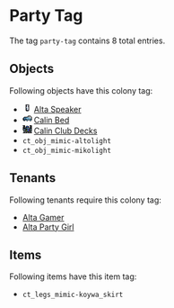 # Party Tag

The tag `party-tag` contains 8 total entries.

## Objects

Following objects have this colony tag:

- <img src="https://raw.githubusercontent.com/Ceterai/Enternia/main/objects/alta/basic/speaker/icon.png" alt="Alta Speaker icon" loading="lazy" height=16px width="auto" /> [Alta Speaker](https://ceterai.github.io/MyEnternia/Wiki/AltaSpeaker)
- <img src="https://raw.githubusercontent.com/Ceterai/Enternia/main/objects/biome/alterash_prime/calin/decorative/bed/icon.png" alt="Calin Bed icon" loading="lazy" height=16px width="auto" /> [Calin Bed](https://ceterai.github.io/MyEnternia/Wiki/CalinBed)
- <img src="https://raw.githubusercontent.com/Ceterai/Enternia/main/objects/biome/alterash_prime/calin/decorative/clubdecks/icon.png" alt="Calin Club Decks icon" loading="lazy" height=16px width="auto" /> [Calin Club Decks](https://ceterai.github.io/MyEnternia/Wiki/CalinClubDecks)
- `ct_obj_mimic-altolight`
- `ct_obj_mimic-mikolight`

## Tenants

Following tenants require this colony tag:

- [Alta Gamer](https://ceterai.github.io/MyEnternia/Wiki/AltaGamer)
- [Alta Party Girl](https://ceterai.github.io/MyEnternia/Wiki/AltaPartyGirl)

## Items

Following items have this item tag:

- `ct_legs_mimic-koywa_skirt`
